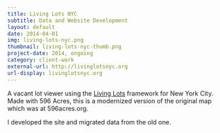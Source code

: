 ```yaml
---
title: Living Lots NYC
subtitle: Data and Website Development
layout: default
date: 2014-04-01
img: living-lots-nyc.png
thumbnail: living-lots-nyc-thumb.png
project-date: 2014, ongoing
category: client-work
external-url: http://livinglotsnyc.org
url-display: livinglotsnyc.org
---
```


A vacant lot viewer using the [Living Lots](https://github.com/596acres/django-livinglots) framework for New York City. Made with 596 Acres, this is a modernized version of the original map which was at 596acres.org.

I developed the site and migrated data from the old one.
